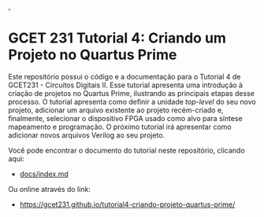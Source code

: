 <img src="https://i.loli.net/2021/04/24/IJfWhy4qZLFmBrz.jpg" style="zoom: 33%;" />

# GCET 231 Tutorial 4: Criando um Projeto no Quartus Prime

Este repositório possui o código e a documentação para o Tutorial 4 de GCET231 - Circuitos Digitais II. Esse tutorial apresenta uma introdução à criação de projetos no Quartus Prime, ilustrando as principais etapas desse processo. O tutorial apresenta como definir a unidade _top-level_ do seu novo projeto, adicionar um arquivo existente ao projeto recém-criado e, finalmente, selecionar o dispositivo FPGA usado como alvo para síntese mapeamento e programação. O próximo tutorial irá apresentar como adicionar novos arquivos Verilog ao seu projeto.

Você pode encontrar o documento do tutorial neste repositório, clicando aqui:

- [docs/index.md](docs/index.md)

Ou online através do link:

- https://gcet231.github.io/tutorial4-criando-projeto-quartus-prime/
